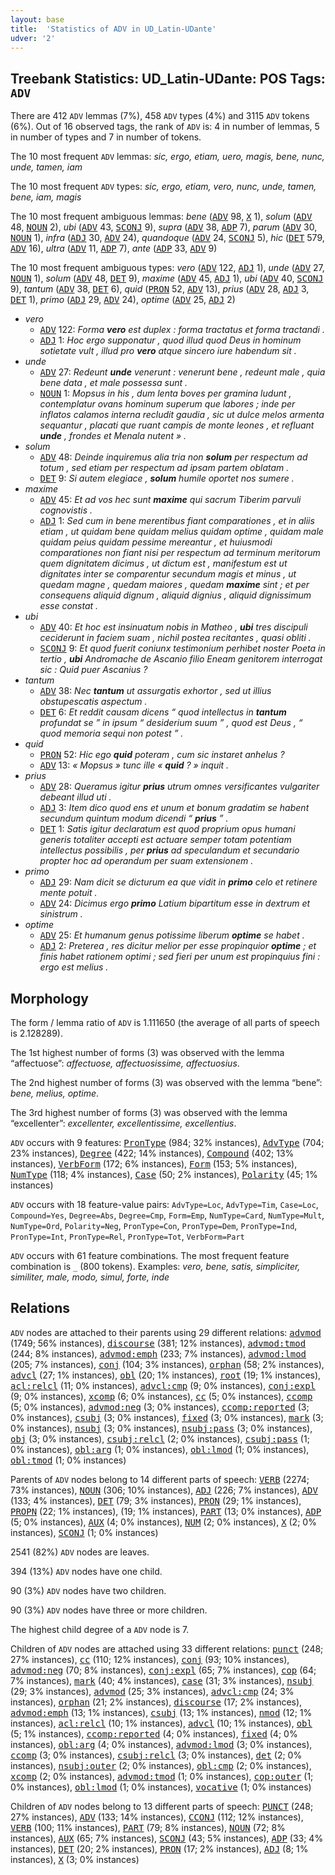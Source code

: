 ```yaml
---
layout: base
title:  'Statistics of ADV in UD_Latin-UDante'
udver: '2'
---
```


## Treebank Statistics: UD_Latin-UDante: POS Tags: `ADV`

There are 412 `ADV` lemmas (7%), 458 `ADV` types (4%) and 3115 `ADV` tokens (6%).
Out of 16 observed tags, the rank of `ADV` is: 4 in number of lemmas, 5 in number of types and 7 in number of tokens.

The 10 most frequent `ADV` lemmas: <em>sic, ergo, etiam, uero, magis, bene, nunc, unde, tamen, iam</em>

The 10 most frequent `ADV` types:  <em>sic, ergo, etiam, vero, nunc, unde, tamen, bene, iam, magis</em>

The 10 most frequent ambiguous lemmas: <em>bene</em> (<tt><a href="la_udante-pos-ADV.html">ADV</a></tt> 98, <tt><a href="la_udante-pos-X.html">X</a></tt> 1), <em>solum</em> (<tt><a href="la_udante-pos-ADV.html">ADV</a></tt> 48, <tt><a href="la_udante-pos-NOUN.html">NOUN</a></tt> 2), <em>ubi</em> (<tt><a href="la_udante-pos-ADV.html">ADV</a></tt> 43, <tt><a href="la_udante-pos-SCONJ.html">SCONJ</a></tt> 9), <em>supra</em> (<tt><a href="la_udante-pos-ADV.html">ADV</a></tt> 38, <tt><a href="la_udante-pos-ADP.html">ADP</a></tt> 7), <em>parum</em> (<tt><a href="la_udante-pos-ADV.html">ADV</a></tt> 30, <tt><a href="la_udante-pos-NOUN.html">NOUN</a></tt> 1), <em>infra</em> (<tt><a href="la_udante-pos-ADJ.html">ADJ</a></tt> 30, <tt><a href="la_udante-pos-ADV.html">ADV</a></tt> 24), <em>quandoque</em> (<tt><a href="la_udante-pos-ADV.html">ADV</a></tt> 24, <tt><a href="la_udante-pos-SCONJ.html">SCONJ</a></tt> 5), <em>hic</em> (<tt><a href="la_udante-pos-DET.html">DET</a></tt> 579, <tt><a href="la_udante-pos-ADV.html">ADV</a></tt> 16), <em>ultra</em> (<tt><a href="la_udante-pos-ADV.html">ADV</a></tt> 11, <tt><a href="la_udante-pos-ADP.html">ADP</a></tt> 7), <em>ante</em> (<tt><a href="la_udante-pos-ADP.html">ADP</a></tt> 33, <tt><a href="la_udante-pos-ADV.html">ADV</a></tt> 9)

The 10 most frequent ambiguous types:  <em>vero</em> (<tt><a href="la_udante-pos-ADV.html">ADV</a></tt> 122, <tt><a href="la_udante-pos-ADJ.html">ADJ</a></tt> 1), <em>unde</em> (<tt><a href="la_udante-pos-ADV.html">ADV</a></tt> 27, <tt><a href="la_udante-pos-NOUN.html">NOUN</a></tt> 1), <em>solum</em> (<tt><a href="la_udante-pos-ADV.html">ADV</a></tt> 48, <tt><a href="la_udante-pos-DET.html">DET</a></tt> 9), <em>maxime</em> (<tt><a href="la_udante-pos-ADV.html">ADV</a></tt> 45, <tt><a href="la_udante-pos-ADJ.html">ADJ</a></tt> 1), <em>ubi</em> (<tt><a href="la_udante-pos-ADV.html">ADV</a></tt> 40, <tt><a href="la_udante-pos-SCONJ.html">SCONJ</a></tt> 9), <em>tantum</em> (<tt><a href="la_udante-pos-ADV.html">ADV</a></tt> 38, <tt><a href="la_udante-pos-DET.html">DET</a></tt> 6), <em>quid</em> (<tt><a href="la_udante-pos-PRON.html">PRON</a></tt> 52, <tt><a href="la_udante-pos-ADV.html">ADV</a></tt> 13), <em>prius</em> (<tt><a href="la_udante-pos-ADV.html">ADV</a></tt> 28, <tt><a href="la_udante-pos-ADJ.html">ADJ</a></tt> 3, <tt><a href="la_udante-pos-DET.html">DET</a></tt> 1), <em>primo</em> (<tt><a href="la_udante-pos-ADJ.html">ADJ</a></tt> 29, <tt><a href="la_udante-pos-ADV.html">ADV</a></tt> 24), <em>optime</em> (<tt><a href="la_udante-pos-ADV.html">ADV</a></tt> 25, <tt><a href="la_udante-pos-ADJ.html">ADJ</a></tt> 2)


* <em>vero</em>
  * <tt><a href="la_udante-pos-ADV.html">ADV</a></tt> 122: <em>Forma <b>vero</b> est duplex : forma tractatus et forma tractandi .</em>
  * <tt><a href="la_udante-pos-ADJ.html">ADJ</a></tt> 1: <em>Hoc ergo supponatur , quod illud quod Deus in hominum sotietate vult , illud pro <b>vero</b> atque sincero iure habendum sit .</em>
* <em>unde</em>
  * <tt><a href="la_udante-pos-ADV.html">ADV</a></tt> 27: <em>Redeunt <b>unde</b> venerunt : venerunt bene , redeunt male , quia bene data , et male possessa sunt .</em>
  * <tt><a href="la_udante-pos-NOUN.html">NOUN</a></tt> 1: <em>Mopsus in his , dum lenta boves per gramina ludunt , contemplatur ovans hominum superum que labores ; inde per inflatos calamos interna recludit gaudia , sic ut dulce melos armenta sequantur , placati que ruant campis de monte leones , et refluant <b>unde</b> , frondes et Menala nutent » .</em>
* <em>solum</em>
  * <tt><a href="la_udante-pos-ADV.html">ADV</a></tt> 48: <em>Deinde inquiremus alia tria non <b>solum</b> per respectum ad totum , sed etiam per respectum ad ipsam partem oblatam .</em>
  * <tt><a href="la_udante-pos-DET.html">DET</a></tt> 9: <em>Si autem elegiace , <b>solum</b> humile oportet nos sumere .</em>
* <em>maxime</em>
  * <tt><a href="la_udante-pos-ADV.html">ADV</a></tt> 45: <em>Et ad vos hec sunt <b>maxime</b> qui sacrum Tiberim parvuli cognovistis .</em>
  * <tt><a href="la_udante-pos-ADJ.html">ADJ</a></tt> 1: <em>Sed cum in bene merentibus fiant comparationes , et in aliis etiam , ut quidam bene quidam melius quidam optime , quidam male quidam peius quidam pessime mereantur , et huiusmodi comparationes non fiant nisi per respectum ad terminum meritorum quem dignitatem dicimus , ut dictum est , manifestum est ut dignitates inter se comparentur secundum magis et minus , ut quedam magne , quedam maiores , quedam <b>maxime</b> sint ; et per consequens aliquid dignum , aliquid dignius , aliquid dignissimum esse constat .</em>
* <em>ubi</em>
  * <tt><a href="la_udante-pos-ADV.html">ADV</a></tt> 40: <em>Et hoc est insinuatum nobis in Matheo , <b>ubi</b> tres discipuli ceciderunt in faciem suam , nichil postea recitantes , quasi obliti .</em>
  * <tt><a href="la_udante-pos-SCONJ.html">SCONJ</a></tt> 9: <em>Et quod fuerit coniunx testimonium perhibet noster Poeta in tertio , <b>ubi</b> Andromache de Ascanio filio Eneam genitorem interrogat sic : Quid puer Ascanius ?</em>
* <em>tantum</em>
  * <tt><a href="la_udante-pos-ADV.html">ADV</a></tt> 38: <em>Nec <b>tantum</b> ut assurgatis exhortor , sed ut illius obstupescatis aspectum .</em>
  * <tt><a href="la_udante-pos-DET.html">DET</a></tt> 6: <em>Et reddit causam dicens “ quod intellectus in <b>tantum</b> profundat se ” in ipsum “ desiderium suum ” , quod est Deus , “ quod memoria sequi non potest ” .</em>
* <em>quid</em>
  * <tt><a href="la_udante-pos-PRON.html">PRON</a></tt> 52: <em>Hic ego <b>quid</b> poteram , cum sic instaret anhelus ?</em>
  * <tt><a href="la_udante-pos-ADV.html">ADV</a></tt> 13: <em>« Mopsus » tunc ille « <b>quid</b> ? » inquit .</em>
* <em>prius</em>
  * <tt><a href="la_udante-pos-ADV.html">ADV</a></tt> 28: <em>Queramus igitur <b>prius</b> utrum omnes versificantes vulgariter debeant illud uti .</em>
  * <tt><a href="la_udante-pos-ADJ.html">ADJ</a></tt> 3: <em>Item dico quod ens et unum et bonum gradatim se habent secundum quintum modum dicendi “ <b>prius</b> ” .</em>
  * <tt><a href="la_udante-pos-DET.html">DET</a></tt> 1: <em>Satis igitur declaratum est quod proprium opus humani generis totaliter accepti est actuare semper totam potentiam intellectus possibilis , per <b>prius</b> ad speculandum et secundario propter hoc ad operandum per suam extensionem .</em>
* <em>primo</em>
  * <tt><a href="la_udante-pos-ADJ.html">ADJ</a></tt> 29: <em>Nam dicit se dicturum ea que vidit in <b>primo</b> celo et retinere mente potuit .</em>
  * <tt><a href="la_udante-pos-ADV.html">ADV</a></tt> 24: <em>Dicimus ergo <b>primo</b> Latium bipartitum esse in dextrum et sinistrum .</em>
* <em>optime</em>
  * <tt><a href="la_udante-pos-ADV.html">ADV</a></tt> 25: <em>Et humanum genus potissime liberum <b>optime</b> se habet .</em>
  * <tt><a href="la_udante-pos-ADJ.html">ADJ</a></tt> 2: <em>Preterea , res dicitur melior per esse propinquior <b>optime</b> ; et finis habet rationem optimi ; sed fieri per unum est propinquius fini : ergo est melius .</em>

## Morphology

The form / lemma ratio of `ADV` is 1.111650 (the average of all parts of speech is 2.128289).

The 1st highest number of forms (3) was observed with the lemma “affectuose”: <em>affectuose, affectuosissime, affectuosius</em>.

The 2nd highest number of forms (3) was observed with the lemma “bene”: <em>bene, melius, optime</em>.

The 3rd highest number of forms (3) was observed with the lemma “excellenter”: <em>excellenter, excellentissime, excellentius</em>.

`ADV` occurs with 9 features: <tt><a href="la_udante-feat-PronType.html">PronType</a></tt> (984; 32% instances), <tt><a href="la_udante-feat-AdvType.html">AdvType</a></tt> (704; 23% instances), <tt><a href="la_udante-feat-Degree.html">Degree</a></tt> (422; 14% instances), <tt><a href="la_udante-feat-Compound.html">Compound</a></tt> (402; 13% instances), <tt><a href="la_udante-feat-VerbForm.html">VerbForm</a></tt> (172; 6% instances), <tt><a href="la_udante-feat-Form.html">Form</a></tt> (153; 5% instances), <tt><a href="la_udante-feat-NumType.html">NumType</a></tt> (118; 4% instances), <tt><a href="la_udante-feat-Case.html">Case</a></tt> (50; 2% instances), <tt><a href="la_udante-feat-Polarity.html">Polarity</a></tt> (45; 1% instances)

`ADV` occurs with 18 feature-value pairs: `AdvType=Loc`, `AdvType=Tim`, `Case=Loc`, `Compound=Yes`, `Degree=Abs`, `Degree=Cmp`, `Form=Emp`, `NumType=Card`, `NumType=Mult`, `NumType=Ord`, `Polarity=Neg`, `PronType=Con`, `PronType=Dem`, `PronType=Ind`, `PronType=Int`, `PronType=Rel`, `PronType=Tot`, `VerbForm=Part`

`ADV` occurs with 61 feature combinations.
The most frequent feature combination is `_` (800 tokens).
Examples: <em>vero, bene, satis, simpliciter, similiter, male, modo, simul, forte, inde</em>


## Relations

`ADV` nodes are attached to their parents using 29 different relations: <tt><a href="la_udante-dep-advmod.html">advmod</a></tt> (1749; 56% instances), <tt><a href="la_udante-dep-discourse.html">discourse</a></tt> (381; 12% instances), <tt><a href="la_udante-dep-advmod-tmod.html">advmod:tmod</a></tt> (244; 8% instances), <tt><a href="la_udante-dep-advmod-emph.html">advmod:emph</a></tt> (233; 7% instances), <tt><a href="la_udante-dep-advmod-lmod.html">advmod:lmod</a></tt> (205; 7% instances), <tt><a href="la_udante-dep-conj.html">conj</a></tt> (104; 3% instances), <tt><a href="la_udante-dep-orphan.html">orphan</a></tt> (58; 2% instances), <tt><a href="la_udante-dep-advcl.html">advcl</a></tt> (27; 1% instances), <tt><a href="la_udante-dep-obl.html">obl</a></tt> (20; 1% instances), <tt><a href="la_udante-dep-root.html">root</a></tt> (19; 1% instances), <tt><a href="la_udante-dep-acl-relcl.html">acl:relcl</a></tt> (11; 0% instances), <tt><a href="la_udante-dep-advcl-cmp.html">advcl:cmp</a></tt> (9; 0% instances), <tt><a href="la_udante-dep-conj-expl.html">conj:expl</a></tt> (9; 0% instances), <tt><a href="la_udante-dep-xcomp.html">xcomp</a></tt> (6; 0% instances), <tt><a href="la_udante-dep-cc.html">cc</a></tt> (5; 0% instances), <tt><a href="la_udante-dep-ccomp.html">ccomp</a></tt> (5; 0% instances), <tt><a href="la_udante-dep-advmod-neg.html">advmod:neg</a></tt> (3; 0% instances), <tt><a href="la_udante-dep-ccomp-reported.html">ccomp:reported</a></tt> (3; 0% instances), <tt><a href="la_udante-dep-csubj.html">csubj</a></tt> (3; 0% instances), <tt><a href="la_udante-dep-fixed.html">fixed</a></tt> (3; 0% instances), <tt><a href="la_udante-dep-mark.html">mark</a></tt> (3; 0% instances), <tt><a href="la_udante-dep-nsubj.html">nsubj</a></tt> (3; 0% instances), <tt><a href="la_udante-dep-nsubj-pass.html">nsubj:pass</a></tt> (3; 0% instances), <tt><a href="la_udante-dep-obj.html">obj</a></tt> (3; 0% instances), <tt><a href="la_udante-dep-csubj-relcl.html">csubj:relcl</a></tt> (2; 0% instances), <tt><a href="la_udante-dep-csubj-pass.html">csubj:pass</a></tt> (1; 0% instances), <tt><a href="la_udante-dep-obl-arg.html">obl:arg</a></tt> (1; 0% instances), <tt><a href="la_udante-dep-obl-lmod.html">obl:lmod</a></tt> (1; 0% instances), <tt><a href="la_udante-dep-obl-tmod.html">obl:tmod</a></tt> (1; 0% instances)

Parents of `ADV` nodes belong to 14 different parts of speech: <tt><a href="la_udante-pos-VERB.html">VERB</a></tt> (2274; 73% instances), <tt><a href="la_udante-pos-NOUN.html">NOUN</a></tt> (306; 10% instances), <tt><a href="la_udante-pos-ADJ.html">ADJ</a></tt> (226; 7% instances), <tt><a href="la_udante-pos-ADV.html">ADV</a></tt> (133; 4% instances), <tt><a href="la_udante-pos-DET.html">DET</a></tt> (79; 3% instances), <tt><a href="la_udante-pos-PRON.html">PRON</a></tt> (29; 1% instances), <tt><a href="la_udante-pos-PROPN.html">PROPN</a></tt> (22; 1% instances),  (19; 1% instances), <tt><a href="la_udante-pos-PART.html">PART</a></tt> (13; 0% instances), <tt><a href="la_udante-pos-ADP.html">ADP</a></tt> (5; 0% instances), <tt><a href="la_udante-pos-AUX.html">AUX</a></tt> (4; 0% instances), <tt><a href="la_udante-pos-NUM.html">NUM</a></tt> (2; 0% instances), <tt><a href="la_udante-pos-X.html">X</a></tt> (2; 0% instances), <tt><a href="la_udante-pos-SCONJ.html">SCONJ</a></tt> (1; 0% instances)

2541 (82%) `ADV` nodes are leaves.

394 (13%) `ADV` nodes have one child.

90 (3%) `ADV` nodes have two children.

90 (3%) `ADV` nodes have three or more children.

The highest child degree of a `ADV` node is 7.

Children of `ADV` nodes are attached using 33 different relations: <tt><a href="la_udante-dep-punct.html">punct</a></tt> (248; 27% instances), <tt><a href="la_udante-dep-cc.html">cc</a></tt> (110; 12% instances), <tt><a href="la_udante-dep-conj.html">conj</a></tt> (93; 10% instances), <tt><a href="la_udante-dep-advmod-neg.html">advmod:neg</a></tt> (70; 8% instances), <tt><a href="la_udante-dep-conj-expl.html">conj:expl</a></tt> (65; 7% instances), <tt><a href="la_udante-dep-cop.html">cop</a></tt> (64; 7% instances), <tt><a href="la_udante-dep-mark.html">mark</a></tt> (40; 4% instances), <tt><a href="la_udante-dep-case.html">case</a></tt> (31; 3% instances), <tt><a href="la_udante-dep-nsubj.html">nsubj</a></tt> (29; 3% instances), <tt><a href="la_udante-dep-advmod.html">advmod</a></tt> (25; 3% instances), <tt><a href="la_udante-dep-advcl-cmp.html">advcl:cmp</a></tt> (24; 3% instances), <tt><a href="la_udante-dep-orphan.html">orphan</a></tt> (21; 2% instances), <tt><a href="la_udante-dep-discourse.html">discourse</a></tt> (17; 2% instances), <tt><a href="la_udante-dep-advmod-emph.html">advmod:emph</a></tt> (13; 1% instances), <tt><a href="la_udante-dep-csubj.html">csubj</a></tt> (13; 1% instances), <tt><a href="la_udante-dep-nmod.html">nmod</a></tt> (12; 1% instances), <tt><a href="la_udante-dep-acl-relcl.html">acl:relcl</a></tt> (10; 1% instances), <tt><a href="la_udante-dep-advcl.html">advcl</a></tt> (10; 1% instances), <tt><a href="la_udante-dep-obl.html">obl</a></tt> (5; 1% instances), <tt><a href="la_udante-dep-ccomp-reported.html">ccomp:reported</a></tt> (4; 0% instances), <tt><a href="la_udante-dep-fixed.html">fixed</a></tt> (4; 0% instances), <tt><a href="la_udante-dep-obl-arg.html">obl:arg</a></tt> (4; 0% instances), <tt><a href="la_udante-dep-advmod-lmod.html">advmod:lmod</a></tt> (3; 0% instances), <tt><a href="la_udante-dep-ccomp.html">ccomp</a></tt> (3; 0% instances), <tt><a href="la_udante-dep-csubj-relcl.html">csubj:relcl</a></tt> (3; 0% instances), <tt><a href="la_udante-dep-det.html">det</a></tt> (2; 0% instances), <tt><a href="la_udante-dep-nsubj-outer.html">nsubj:outer</a></tt> (2; 0% instances), <tt><a href="la_udante-dep-obl-cmp.html">obl:cmp</a></tt> (2; 0% instances), <tt><a href="la_udante-dep-xcomp.html">xcomp</a></tt> (2; 0% instances), <tt><a href="la_udante-dep-advmod-tmod.html">advmod:tmod</a></tt> (1; 0% instances), <tt><a href="la_udante-dep-cop-outer.html">cop:outer</a></tt> (1; 0% instances), <tt><a href="la_udante-dep-obl-lmod.html">obl:lmod</a></tt> (1; 0% instances), <tt><a href="la_udante-dep-vocative.html">vocative</a></tt> (1; 0% instances)

Children of `ADV` nodes belong to 13 different parts of speech: <tt><a href="la_udante-pos-PUNCT.html">PUNCT</a></tt> (248; 27% instances), <tt><a href="la_udante-pos-ADV.html">ADV</a></tt> (133; 14% instances), <tt><a href="la_udante-pos-CCONJ.html">CCONJ</a></tt> (112; 12% instances), <tt><a href="la_udante-pos-VERB.html">VERB</a></tt> (100; 11% instances), <tt><a href="la_udante-pos-PART.html">PART</a></tt> (79; 8% instances), <tt><a href="la_udante-pos-NOUN.html">NOUN</a></tt> (72; 8% instances), <tt><a href="la_udante-pos-AUX.html">AUX</a></tt> (65; 7% instances), <tt><a href="la_udante-pos-SCONJ.html">SCONJ</a></tt> (43; 5% instances), <tt><a href="la_udante-pos-ADP.html">ADP</a></tt> (33; 4% instances), <tt><a href="la_udante-pos-DET.html">DET</a></tt> (20; 2% instances), <tt><a href="la_udante-pos-PRON.html">PRON</a></tt> (17; 2% instances), <tt><a href="la_udante-pos-ADJ.html">ADJ</a></tt> (8; 1% instances), <tt><a href="la_udante-pos-X.html">X</a></tt> (3; 0% instances)

